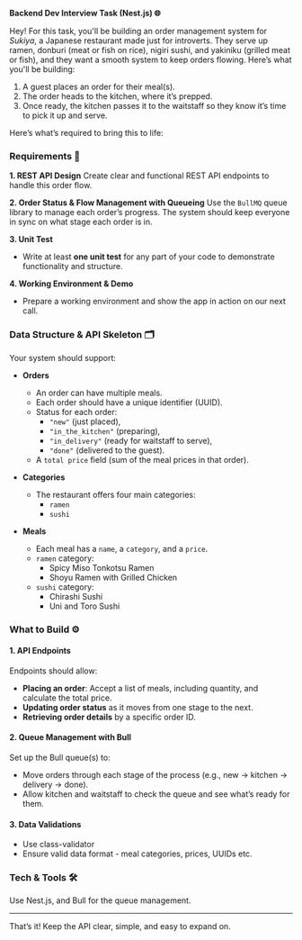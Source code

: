 **Backend Dev Interview Task (Nest.js) 🌐**

Hey! For this task, you'll be building an order management system for *Sukiya*, a Japanese restaurant made just for introverts. They serve up ramen, donburi (meat or fish on rice), nigiri sushi, and yakiniku (grilled meat or fish), and they want a smooth system to keep orders flowing. Here’s what you'll be building:

1. A guest places an order for their meal(s).
2. The order heads to the kitchen, where it’s prepped.
3. Once ready, the kitchen passes it to the waitstaff so they know it’s time to pick it up and serve.

Here’s what’s required to bring this to life:

### Requirements 📜

**1. REST API Design**
Create clear and functional REST API endpoints to handle this order flow.

**2. Order Status & Flow Management with Queueing**
Use the `BullMQ` queue library to manage each order’s progress. The system should keep everyone in sync on what stage each order is in.

**3. Unit Test**
- Write at least **one unit test** for any part of your code to demonstrate functionality and structure.

**4. Working Environment & Demo**
- Prepare a working environment and show the app in action on our next call.

### Data Structure & API Skeleton 🗂️

Your system should support:

- **Orders**
  - An order can have multiple meals.
  - Each order should have a unique identifier (UUID).
  - Status for each order:
    - `"new"` (just placed),
    - `"in_the_kitchen"` (preparing),
    - `"in_delivery"` (ready for waitstaff to serve),
    - `"done"` (delivered to the guest).
  - A `total price` field (sum of the meal prices in that order).

- **Categories**
  - The restaurant offers four main categories:
    - `ramen`
    - `sushi`

- **Meals**
    - Each meal has a `name`, a `category`, and a `price`.
    - `ramen` category:
      - Spicy Miso Tonkotsu Ramen
      - Shoyu Ramen with Grilled Chicken
    - `sushi` category:
      - Chirashi Sushi
      - Uni and Toro Sushi


### What to Build ⚙️

#### 1. **API Endpoints**

Endpoints should allow:
- **Placing an order**: Accept a list of meals, including quantity, and calculate the total price.
- **Updating order status** as it moves from one stage to the next.
- **Retrieving order details** by a specific order ID.

#### 2. **Queue Management with Bull**

Set up the Bull queue(s) to:
- Move orders through each stage of the process (e.g., new → kitchen → delivery → done).
- Allow kitchen and waitstaff to check the queue and see what’s ready for them.

#### 3. **Data Validations**
- Use class-validator
- Ensure valid data format - meal categories, prices, UUIDs etc.


### Tech & Tools 🛠️

Use Nest.js, and Bull for the queue management.

---

That’s it! Keep the API clear, simple, and easy to expand on.